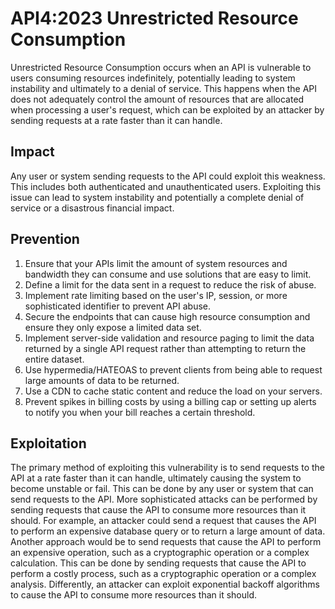 # API4:2023 Unrestricted Resource Consumption

Unrestricted Resource Consumption occurs when an API is vulnerable to users consuming resources indefinitely, potentially leading to system instability and ultimately to a denial of service. This happens when the API does not adequately control the amount of resources that are allocated when processing a user's request, which can be exploited by an attacker by sending requests at a rate faster than it can handle.

## Impact

Any user or system sending requests to the API could exploit this weakness. This includes both authenticated and unauthenticated users. Exploiting this issue can lead to system instability and potentially a complete denial of service or a disastrous financial impact.

## Prevention

1. Ensure that your APIs limit the amount of system resources and bandwidth they can consume and use solutions that are easy to limit.
2. Define a limit for the data sent in a request to reduce the risk of abuse.
3. Implement rate limiting based on the user's IP, session, or more sophisticated identifier to prevent API abuse.
4. Secure the endpoints that can cause high resource consumption and ensure they only expose a limited data set.
5. Implement server-side validation and resource paging to limit the data returned by a single API request rather than attempting to return the entire dataset.
6. Use hypermedia/HATEOAS to prevent clients from being able to request large amounts of data to be returned.
7. Use a CDN to cache static content and reduce the load on your servers.
8. Prevent spikes in billing costs by using a billing cap or setting up alerts to notify you when your bill reaches a certain threshold.

## Exploitation

The primary method of exploiting this vulnerability is to send requests to the API at a rate faster than it can handle, ultimately causing the system to become unstable or fail. This can be done by any user or system that can send requests to the API.
More sophisticated attacks can be performed by sending requests that cause the API to consume more resources than it should. For example, an attacker could send a request that causes the API to perform an expensive database query or to return a large amount of data.
Another approach would be to send requests that cause the API to perform an expensive operation, such as a cryptographic operation or a complex calculation. This can be done by sending requests that cause the API to perform a costly process, such as a cryptographic operation or a complex analysis.
Differently, an attacker can exploit exponential backoff algorithms to cause the API to consume more resources than it should.
